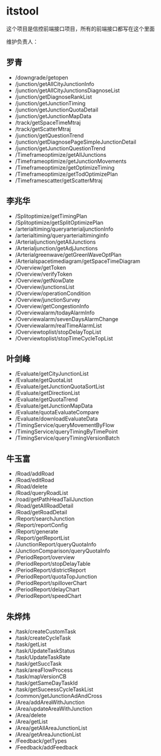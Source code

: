 # itstool 

 这个项目是信控前端接口项目，所有的前端接口都写在这个里面

 
维护负责人：

## 罗青
* /downgrade/getopen
* /junction/getAllCityJunctionInfo
* /junction/getAllCityJunctionsDiagnoseList
* /junction/getDiagnoseRankList
* /junction/getJunctionTiming
* /junction/getJunctionQuotaDetail
* /junction/getJunctionMapData
* /track/getSpaceTimeMtraj
* /track/getScatterMtraj
* /junction/getQuestionTrend
* /junction/getDiagnosePageSimpleJunctionDetail
* /junction/getJunctionQuestionTrend
* /Timeframeoptimize/getAllJunctions
* /Timeframeoptimize/getJunctionMovements
* /Timeframeoptimize/getOptimizeTiming
* /Timeframeoptimize/getTodOptimizePlan
* /Timeframescatter/getScatterMtraj

 
## 李兆华
* /Splitoptimize/getTimingPlan
* /Splitoptimize/getSplitOptimizePlan
* /arterialtiming/queryarterialjunctionInfo
* /arterialtiming/queryarterialtiminginfo
* /Arterialjunction/getAllJunctions
* /Arterialjunction/getAdjJunctions
* /Arterialgreenwave/getGreenWaveOptPlan
* /Arterialspacetimediagram/getSpaceTimeDiagram
* /Overview/getToken
* /Overview/verifyToken
* /Overview/getNowDate
* /Overview/junctionsList
* /Overview/operationCondition
* /Overview/junctionSurvey
* /Overview/getCongestionInfo
* /Overviewalarm/todayAlarmInfo
* /Overviewalarm/sevenDaysAlarmChange
* /Overviewalarm/realTimeAlarmList
* /Overviewtoplist/stopDelayTopList
* /Overviewtoplist/stopTimeCycleTopList

## 叶剑峰
* /Evaluate/getCityJunctionList
* /Evaluate/getQuotaList
* /Evaluate/getJunctionQuotaSortList
* /Evaluate/getDirectionList
* /Evaluate/getQuotaTrend
* /Evaluate/getJunctionMapData
* /Evaluate/quotaEvaluateCompare
* /Evaluate/downloadEvaluateData
* /TimingService/queryMovementByFlow
* /TimingService/queryTimingByTimePoint
* /TimingService/queryTimingVersionBatch

## 牛玉富
* /Road/addRoad
* /Road/editRoad
* /Road/delete
* /Road/queryRoadList
* /road/getPathHeadTailJunction
* /Road/getAllRoadDetail
* /Road/getRoadDetail
* /Report/searchJunction
* /Report/reportConfig
* /Report/generate
* /Report/getReportList
* /JunctionReport/queryQuotaInfo
* /JunctionComparison/queryQuotaInfo
* /PeriodReport/overview
* /PeriodReport/stopDelayTable
* /PeriodReport/districtReport
* /PeriodReport/quotaTopJunction
* /PeriodReport/spilloverChart
* /PeriodReport/delayChart
* /PeriodReport/speedChart

## 朱烨炜
* /task/createCustomTask
* /task/createCycleTask
* /task/getList
* /task/UpdateTaskStatus
* /task/UpdateTaskRate
* /task/getSuccTask
* /task/areaFlowProcess
* /task/mapVersionCB
* /task/getSameDayTaskId
* /task/getSuceessCycleTaskList
* /common/getJunctionAdAndCross
* /Area/addAreaWithJunction
* /Area/updateAreaWithJunction
* /Area/delete
* /Area/getList
* /Area/getAllAreaJunctionList
* /Area/getAreaJunctionList
* /Feedback/getTypes
* /Feedback/addFeedback